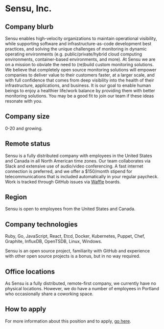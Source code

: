 # Sensu, Inc.

## Company blurb

Sensu enables high-velocity organizations to maintain operational visibility, while supporting software and infrastructure-as-code development best practices, and solving the unique challenges of monitoring in dynamic operating environments (e.g. public/private/hybrid cloud computing environments, container-based environments, and more). At Sensu we are on a mission to obviate the need to (re)build custom monitoring solutions. We believe that completely open source monitoring solutions will empower companies to deliver value to their customers faster, at a larger scale, and with full confidence that comes from deep visibility into the health of their infrastructure, applications, and business. It is our goal to enable human beings to enjoy a healthier life/work balance by providing them with better monitoring solutions. You may be a good fit to join our team if these ideas resonate with you.

## Company size

0-20 and growing.

## Remote status

Sensu is a fully distributed company with employees in the United States and Canada in all North American time zones. Our team collaborates via Slack and extensive use of audio/video conferencing. A fast internet connection is preferred, and we offer a $150/month stipend for telecommunications that is included automatically in your regular paycheck. Work is tracked through GitHub issues via [Waffle](https://waffle.io/) boards.

## Region

Sensu is open to employees from the United States and Canada.

## Company technologies

Ruby, Go, JavaScript, React, Etcd, Docker, Kubernetes, Puppet, Chef, Graphite, InfluxDB, OpenTSDB, Linux, Windows.

Sensu is an open source project, familiarity with GitHub and experience with other open source projects is a bonus, but in no way required.

## Office locations

As Sensu is a fully distributed, remote-first company, we currently have no physical locations. However, we do have a number of employees in Portland who occasionally share a coworking space.

## How to apply

For more information about this position and to apply, [go here](https://sensuapp.org/careers/software-engineer).